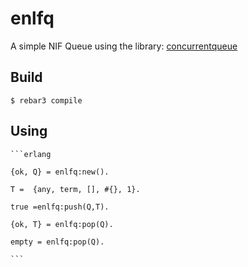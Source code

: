 enlfq
=====

A simple NIF Queue using the library: [concurrentqueue](https://github.com/cameron314/concurrentqueue/tree/8f7e861dd9411a0bf77a6b9de83a47b3424fafba)

Build
-----

    $ rebar3 compile


Using
-----

    ```erlang

    {ok, Q} = enlfq:new().

    T =  {any, term, [], #{}, 1}.

    true =enlfq:push(Q,T).

    {ok, T} = enlfq:pop(Q).

    empty = enlfq:pop(Q).

    ```




